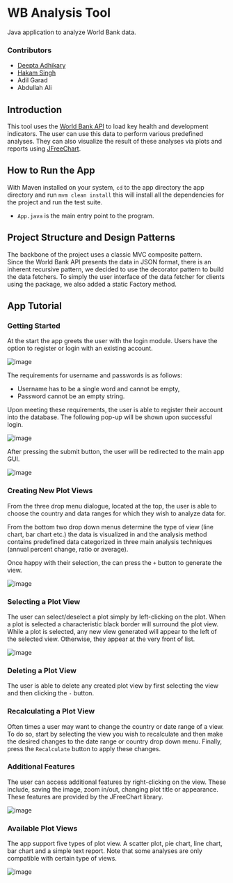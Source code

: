 # WB Analysis Tool

Java application to analyze World Bank data.

### Contributors

- [Deepta Adhikary](https://github.com/pdadhikary/)
- [Hakam Singh](https://github.com/Hakam-singh)
- Adil Garad
- Abdullah Ali

## Introduction

This tool uses the
[World Bank API](https://datacatalog.worldbank.org/home)
to load key health and development indicators.
The user can use this data to perform various predefined
analyses. They can also visualize the result of these
analyses via plots and reports using
[JFreeChart](https://www.jfree.org/jfreechart/).

## How to Run the App

With Maven installed on your system, `cd` to the app
directory the app directory and run `mvm clean install`
this will install all the dependencies for the project
and run the test suite.

- `App.java` is the main entry point to the program.

## Project Structure and Design Patterns

The backbone of the project uses a classic MVC composite
pattern.
<br>
Since the World Bank API presents the data in JSON
format, there is an inherent recursive pattern, we
decided to use the decorator pattern to build the data
fetchers. To simply the user interface of the data fetcher
for clients using the package, we also added a static
Factory method.

## App Tutorial

### Getting Started

At the start the app greets the user with the login module.
Users have the option to register or login with an existing
account.

![image](src/main/resources/static/image/login.jpg)

The requirements for username and passwords is as
follows:

- Username has to be a single word and cannot be empty,
- Password cannot be an empty string.

Upon meeting these requirements, the user is able to register
their account into the database. The following pop-up will be
shown upon successful login.

![image](src/main/resources/static/image/successful-login.jpg)

After pressing the submit button, the user will be redirected
to the main app GUI.

![image](src/main/resources/static/image/app.jpg)

### Creating New Plot Views

From the three drop menu dialogue, located at the top, the
user is able to choose the country and data ranges for which
they wish to analyze data for.

From the bottom two drop down menus determine the type of view
(line chart, bar chart etc.) the data is visualized in and the
analysis method contains predefined data categorized in three
main analysis techniques (annual percent change, ratio or average).

Once happy with their selection, the can press the `+` button
to generate the view.

![image](src/main/resources/static/image/plot-creation.jpg)

### Selecting a Plot View

The user can select/deselect a plot simply by left-clicking on the
plot. When a plot is selected a characteristic black border will
surround the plot view. While a plot is selected, any new view
generated will appear to the left of the selected view. Otherwise,
they appear at the very front of list.

![image](src/main/resources/static/image/plot-selection.jpg)

### Deleting a Plot View

The user is able to delete any created plot view by first selecting
the view and then clicking the `-` button.

### Recalculating a Plot View

Often times a user may want to change the country or date range of a
view. To do so, start by selecting the view you wish to recalculate
and then make the desired changes to the date range or country drop
down menu. Finally, press the `Recalculate` button to apply these
changes.

### Additional Features

The user can access additional features by right-clicking on the view.
These include, saving the image, zoom in/out, changing plot title or
appearance. These features are provided by the JFreeChart library.

![image](src/main/resources/static/image/additional-features.jpg)

### Available Plot Views

The app support five types of plot view. A scatter plot, pie chart,
line chart, bar chart and a simple text report. Note that some
analyses are only compatible with certain type of views.

![image](src/main/resources/static/image/plot-types.jpg)
